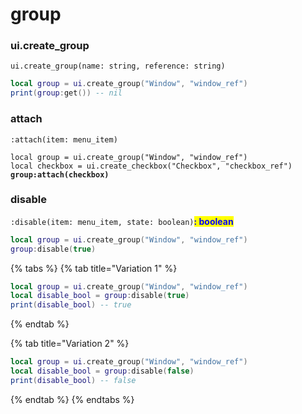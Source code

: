 # group

### ui.create\_group

`ui.create_group(name: string, reference: string)`

```lua
local group = ui.create_group("Window", "window_ref")
print(group:get()) -- nil
```

### attach

`:attach(item: menu_item)`

<pre class="language-lua"><code class="lang-lua">local group = ui.create_group("Window", "window_ref")
local checkbox = ui.create_checkbox("Checkbox", "checkbox_ref")
<strong>group:attach(checkbox)
</strong></code></pre>

### disable

`:disable(item: menu_item, state: boolean)`<mark style="color:blue;">**: boolean**</mark>

```lua
local group = ui.create_group("Window", "window_ref")
group:disable(true)
```

{% tabs %}
{% tab title="Variation 1" %}
```lua
local group = ui.create_group("Window", "window_ref")
local disable_bool = group:disable(true)
print(disable_bool) -- true
```
{% endtab %}

{% tab title="Variation 2" %}
```lua
local group = ui.create_group("Window", "window_ref")
local disable_bool = group:disable(false)
print(disable_bool) -- false
```
{% endtab %}
{% endtabs %}
